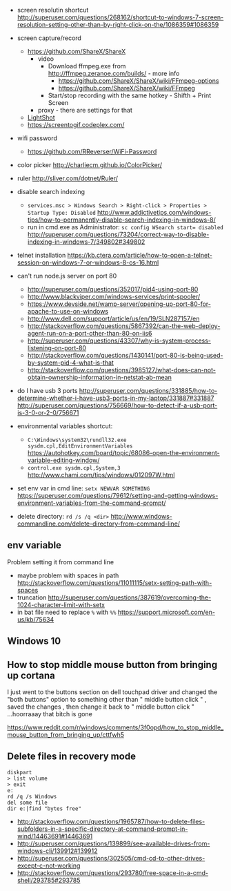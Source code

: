 - screen resolutin shortcut http://superuser.com/questions/268162/shortcut-to-windows-7-screen-resolution-setting-other-than-by-right-click-on-the/1086359#1086359

- screen capture/record
  - https://github.com/ShareX/ShareX
    - video
      - Download ffmpeg.exe from http://ffmpeg.zeranoe.com/builds/ - more info
        - https://github.com/ShareX/ShareX/wiki/FFmpeg-options
        - https://github.com/ShareX/ShareX/wiki/FFmpeg
      - Start/stop recording with the same hotkey - Shifth + Print Screen
    - proxy - there are settings for that
  - [LightShot](https://app.prntscr.com)
  - https://screentogif.codeplex.com/
- wifi password
  - https://github.com/RReverser/WiFi-Password
- color picker http://charliecm.github.io/ColorPicker/
- ruler http://sliver.com/dotnet/Ruler/
- disable search indexing
  - `services.msc > Windows Search > Right-click > Properties > Startup Type: Disabled` http://www.addictivetips.com/windows-tips/how-to-permanently-disable-search-indexing-in-windows-8/
  - run in cmd.exe as Administrator: `sc config WSearch start= disabled` http://superuser.com/questions/73204/correct-way-to-disable-indexing-in-windows-7/349802#349802
- telnet installation https://kb.ctera.com/article/how-to-open-a-telnet-session-on-windows-7-or-windows-8-os-16.html
- can't run node.js server on port 80
  - http://superuser.com/questions/352017/pid4-using-port-80
  - http://www.blackviper.com/windows-services/print-spooler/
  - https://www.devside.net/wamp-server/opening-up-port-80-for-apache-to-use-on-windows
  - http://www.dell.com/support/article/us/en/19/SLN287157/en
  - http://stackoverflow.com/questions/5867392/can-the-web-deploy-agent-run-on-a-port-other-than-80-on-iis6
  - http://superuser.com/questions/43307/why-is-system-process-listening-on-port-80
  - http://stackoverflow.com/questions/1430141/port-80-is-being-used-by-system-pid-4-what-is-that
  - http://stackoverflow.com/questions/3985127/what-does-can-not-obtain-ownership-information-in-netstat-ab-mean
- do I have usb 3 ports http://superuser.com/questions/331885/how-to-determine-whether-i-have-usb3-ports-in-my-laptop/331887#331887 http://superuser.com/questions/756669/how-to-detect-if-a-usb-port-is-3-0-or-2-0/756671
- environmental variables shortcut:
  - `C:\Windows\system32\rundll32.exe sysdm.cpl,EditEnvironmentVariables` https://autohotkey.com/board/topic/68086-open-the-environment-variable-editing-window/
  - `control.exe sysdm.cpl,System,3` http://www.chami.com/tips/windows/012097W.html
- set env var in cmd line: `setx NEWVAR SOMETHING` https://superuser.com/questions/79612/setting-and-getting-windows-environment-variables-from-the-command-prompt/
- delete directory: `rd /s /q <dir>` http://www.windows-commandline.com/delete-directory-from-command-line/

## env variable

Problem setting it from command line

- maybe problem with spaces in path http://stackoverflow.com/questions/11011115/setx-setting-path-with-spaces
- truncation http://superuser.com/questions/387619/overcoming-the-1024-character-limit-with-setx
- in bat file need to replace `%` with `%%` https://support.microsoft.com/en-us/kb/75634

## Windows 10

## How to stop middle mouse button from bringing up cortana

I just went to the buttons section on dell touchpad driver and changed the "both buttons" option to something other than " middle button click " , saved the changes , then change it back to " middle button click " ...hoorraaay that bitch is gone

https://www.reddit.com/r/windows/comments/3f0opd/how_to_stop_middle_mouse_button_from_bringing_up/cttfwh5

## Delete files in recovery mode

```
diskpart
> list volume
> exit
e:
rd /q /s Windows
del some file
dir e:|find "bytes free"
```

- http://stackoverflow.com/questions/1965787/how-to-delete-files-subfolders-in-a-specific-directory-at-command-prompt-in-wind/14463691#14463691
- http://superuser.com/questions/139899/see-available-drives-from-windows-cli/139912#139912
- http://superuser.com/questions/302505/cmd-cd-to-other-drives-except-c-not-working
- http://stackoverflow.com/questions/293780/free-space-in-a-cmd-shell/293785#293785
